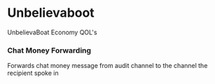 # Unbelievaboot
UnbelievaBoat Economy QOL's

### Chat Money Forwarding
Forwards chat money message from audit channel to the channel the recipient spoke in
